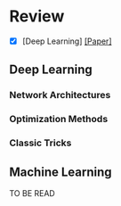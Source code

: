 # Review

+ [x] [Deep Learning] [[Paper]]()

## Deep Learning  

### Network Architectures  



### Optimization Methods  



### Classic Tricks  
 


## Machine Learning     
TO BE READ



